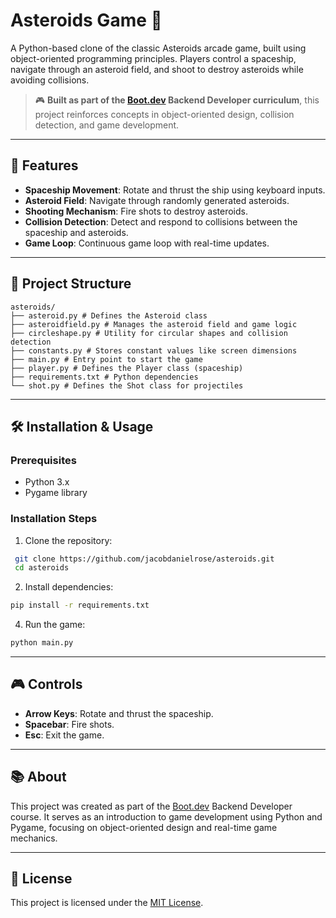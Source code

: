 # Asteroids Game 🚀

A Python-based clone of the classic Asteroids arcade game, built using object-oriented programming principles. Players control a spaceship, navigate through an asteroid field, and shoot to destroy asteroids while avoiding collisions.

> 🎮 **Built as part of the [Boot.dev](https://boot.dev) Backend Developer curriculum**, this project reinforces concepts in object-oriented design, collision detection, and game development.

---

## 🚀 Features

- **Spaceship Movement**: Rotate and thrust the ship using keyboard inputs.
- **Asteroid Field**: Navigate through randomly generated asteroids.
- **Shooting Mechanism**: Fire shots to destroy asteroids.
- **Collision Detection**: Detect and respond to collisions between the spaceship and asteroids.
- **Game Loop**: Continuous game loop with real-time updates.

---

## 📁 Project Structure
```
asteroids/
├── asteroid.py # Defines the Asteroid class
├── asteroidfield.py # Manages the asteroid field and game logic
├── circleshape.py # Utility for circular shapes and collision detection
├── constants.py # Stores constant values like screen dimensions
├── main.py # Entry point to start the game
├── player.py # Defines the Player class (spaceship)
├── requirements.txt # Python dependencies
└── shot.py # Defines the Shot class for projectiles
```
---

## 🛠️ Installation & Usage

### Prerequisites

- Python 3.x
- Pygame library

### Installation Steps

1. Clone the repository:
  ```bash
   git clone https://github.com/jacobdanielrose/asteroids.git
   cd asteroids
  ```

2. Install dependencies:
  ```bash
  pip install -r requirements.txt
  ```

4. Run the game:
  ```bash
  python main.py
  ```

---

## 🎮 Controls

- **Arrow Keys**: Rotate and thrust the spaceship.
- **Spacebar**: Fire shots.
- **Esc**: Exit the game.

---

## 📚 About

This project was created as part of the [Boot.dev](https://boot.dev) Backend Developer course. It serves as an introduction to game development using Python and Pygame, focusing on object-oriented design and real-time game mechanics.

---

## 📄 License

This project is licensed under the [MIT License](LICENSE).
